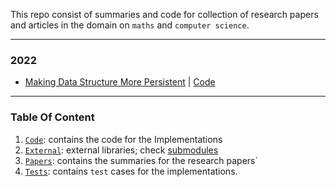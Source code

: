 This repo consist of summaries and code for collection of research papers and articles in the domain on `maths` and `computer science`.

---

### 2022

- [Making Data Structure More Persistent](papers/makingdatastructurespersitent.md) | [Code](code/MakingDataStructuresPersistent/)

---

### Table Of Content

1. [`Code`](code): contains the code for the Implementations
2. [`External`](external): external libraries; check [submodules](.gitmodules)
3. [`Papers`](papers): contains the summaries for the research papers` 
4. [`Tests`](tests): contains `test` cases for the implementations.